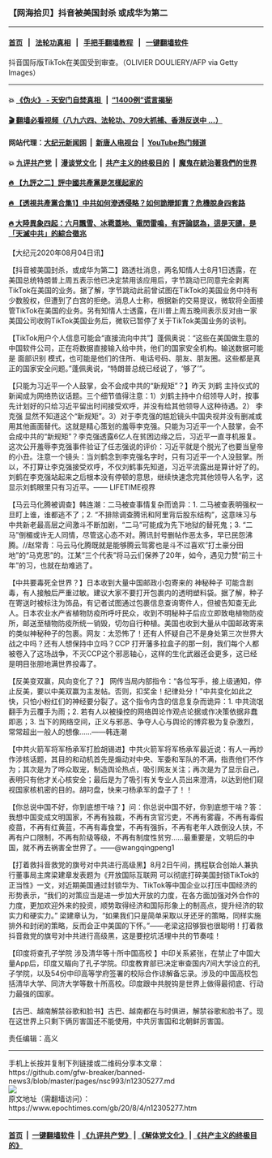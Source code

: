 ### 【网海拾贝】抖音被美国封杀 或成华为第二
------------------------

#### [首页](https://github.com/gfw-breaker/banned-news3/blob/master/README.md) &nbsp;&nbsp;|&nbsp;&nbsp; [法轮功真相](https://github.com/begood0513/basic/blob/master/README.md)  &nbsp;&nbsp;|&nbsp;&nbsp; [手把手翻墙教程](https://github.com/gfw-breaker/guides/wiki)  &nbsp;&nbsp;|&nbsp;&nbsp; [一键翻墙软件](https://github.com/gfw-breaker/nogfw/blob/master/README.md)  



<div><img alt="" class="attachment-djy_600_400 size-djy_600_400 wp-post-image" src="https://i.epochtimes.com/assets/uploads/2020/07/GettyImages-1209799403-600x400.jpg"/>
<div class="caption">
 抖音国际版TikTok在美国受到审查。（OLIVIER DOULIERY/AFP via Getty Images）
</div></div><hr/>

#### 💥 [《伪火》 - 天安门自焚真相 ](http://141.164.39.94:10000/videos/blog/weihuo.html)&nbsp; |&nbsp; [“1400例”谎言揭秘  ](http://141.164.39.94:10000/videos/blog/jiexi1400.html)

#### [ 🎬  翻墙必看视频（八九六四、法轮功、709大抓捕、香港反送中 ...）](https://github.com/gfw-breaker/links/blob/master/banned.md)

#### 网站代理：[大纪元新闻网](http://167.172.10.89:10080/gb/) &nbsp;|&nbsp; [新唐人电视台](http://167.172.10.89:8808/gb/) &nbsp;|&nbsp; [YouTube热门频道](http://158.247.203.241/youtube.html)

#### 💥 [九评共产党](http://141.164.39.94:10000/videos/res/jiuping/)&nbsp; |&nbsp; [漫谈党文化](http://141.164.39.94:10000/videos/res/mtdwh/)&nbsp; |&nbsp; [共产主义的终极目的](http://141.164.39.94:10000/videos/res/zjmd/)&nbsp; |&nbsp; [魔鬼在統治著我們的世界](http://141.164.39.94:10000/videos/res/TheSpecter/)  

#### [ 🔥  【九評之二】評中國共產黨是怎樣起家的](http://141.164.39.94:10000/videos/news/../res/jiuping/index.html)

#### [ 🔥  【透視共產黨合集1】中共如何滲透侵略？如何詭辯卸責？危機脫身四套路](http://141.164.39.94:10000/videos/news/../res/detox/index.html)

#### [ 🔥  大陸異象四起：六月飄雪、冰雹蓋地、電閃雷鳴，有評論認為，這是天譴，是「天滅中共」的綜合徵兆](http://141.164.39.94:10000/videos/news/../warning/index.html)

<div><p>
 【大纪元2020年08月04日讯】
</p>
<p>
 【抖音被美国封杀，或成华为第二】路透社消息，两名知情人士8月1日透露，在美国总统特朗普上周五表示他已决定禁用该应用后，字节跳动已同意完全剥离TikTok在美国的业务。据了解，字节跳动此前曾试图在TikTok的美国业务中持有少数股权，但遭到了白宫的拒绝。消息人士称，根据新的交易提议，微软将全面接管TikTok在美国的业务。另有知情人士透露，在川普上周五晚间表示反对由一家美国公司收购TikTok美国业务后，微软已暂停了关于TikTok美国业务的谈判。
</p>
<p>
 【TikTok用户个人信息可能会“直接流向中共”】蓬佩奥说：“这些在美国做生意的中国软件公司，正在将数据直接输入给中共，他们的国家安全机构。输送数据可能是
 <ok href="https://www.epochtimes.com/gb/tag/%E9%9D%A2%E9%83%A8%E8%AF%86%E5%88%AB.html">
  面部识别
 </ok>
 模式，也可能是他们的住所、电话号码、朋友、朋友圈。这些都是真正的国家安全问题。”蓬佩奥说，“特朗普总统已经说了，‘够了’”。
</p>
<p>
 【只能为习近平一个人鼓掌，会不会成中共的“新规矩”？】昨天
 <ok href="https://www.epochtimes.com/gb/tag/%E5%88%98%E9%B9%A4.html">
  刘鹤
 </ok>
 主持仪式的新闻成为网络热议话题。三个细节值得注意：1）刘鹤主持中介绍领导人时，按事先计划好的只给习近平留出时间接受欢呼，并没有给其他领导人这种待遇。2）
 <ok href="https://www.epochtimes.com/gb/tag/%E6%9D%8E%E5%85%8B%E5%BC%BA.html">
  李克强
 </ok>
 显然不知道这个“新规矩”。3）对于李克强的尴尬镜头中国央视并没有删减或用其他画面替代。这就是精心策划的羞辱李克强。只能为习近平一个人鼓掌，会不会成中共的“新规矩”？李克强透露6亿人在贫困边缘之后，习近平一直寻机报复。这次公开羞辱李克强事件验证了任志强说的评价：习近平就是个脱光了也要当皇帝的小丑。注意一个镜头：当刘鹤念到李克强名字时，只有习近平一个人没鼓掌。所以，不打算让李克强接受欢呼，不仅刘鹤事先知道，习近平流露出是算计好了的。刘鹤在李克强站起来之后根本没有停顿的意思，继续快速念完其他领导人名字，这显示刘鹤眼里只有习近平。—— LIFETIME视界
</p>
<p>
 【马云马化腾被调查】韩连潮：二马被查事情复杂而诡异：1. 二马被查表明强权一旦盯上谁，谁都逃不了；2. “不排除调查腾讯和阿里背后股东结构”，这意味习与中共新老最高层之间激斗不断加剧，“二马”可能成为先下地狱的替死鬼；3. “二马”倒楣或许无人同情，尽管这心态不对。腾讯封号删帖作恶太多，早已民怨沸腾。//赵常青：马云马化腾既就是能够腾云驾雾也是斗不过喜欢“打土豪分田地”的“马克思”的。江某“三个代表”将马云们保养了20年，如今，遇见力赞“前三十年”的习，也就在劫难逃了。
</p>
<p>
 【中共要毒死全世界？】日本收到大量中国邮政小包寄来的
 <ok href="https://www.epochtimes.com/gb/tag/%E7%A5%9E%E7%A7%98%E7%A7%8D%E5%AD%90.html">
  神秘种子
 </ok>
 可能含剧毒，有人接触后严重过敏。建议大家不要打开包裹内的透明塑料袋。据了解，种子在寄送时被标注为饰品，有记者试图通过包裹信息查询寄件人，但被告知查无此人。日本农业水产省植物防疫所呼吁民众，收到不明秘种子后应立即致电植物防疫所，邮送至植物防疫所统一销毁，切勿自行种植。美国也收到大量从中国邮政寄来的类似神秘种子的包裹。网友：太恐怖了！还有人怀疑自己不是身处第三次世界大战之中吗？还有人想保持中立吗？CCP 打开藩多拉盒子的那一刻，我们每个人都被卷入了这场战争，不灭CCP这个邪恶轴心，这样的生化武器还会更多，这已经是明目张胆地满世界投毒了。
</p>
<p>
 【反美变双赢，风向变化了？】 网传当局内部指令：“各位写手，接上级通知，停止反美，要以中美双赢为主发帖。否则，扣奖金！纪律处分！”中共变化如此之快，只怕小粉红们的神经要分裂了。这个指令内含的信息复杂而诡异：1. 中共流氓翻手为云覆手为雨；2. 若有人以被操控的网络舆论作观点论据或作决策依据非蠢即恶；3. 当下的网络空间，正义与邪恶、争夺人心与舆论的博弈极为复杂激烈，常常超出一般人的想像……——韩连潮
</p>
<p>
 【中共火箭军将军杨承军打脸胡锡进】中共火箭军将军杨承军最近说：有人一再炒作涉核话题，其目的和动机首先是煽动对中央、军委和军队的不满，指责他们不作为；其次是为了哗众取宠，制造舆论热点，吸引网友关注；再次是为了显示自己，表明只有他才关心核安全；最后是为了吸引有关专业人员出来澄清，以达到他们窥视国家核机密的目的。胡叼盘，快来刁杨承军的盘子了！！
</p>
<p>
 【你总说中国不好，你到底想干啥？】问：你总说中国不好，你到底想干啥？答：我想中国变成文明国家，不再有独裁，不再有贪官污吏，不再有雾霾，不再有毒假疫苗，不再有红黄蓝，不再有毒食堂，不再有强拆，不再有老年人跌倒没人扶，不再有户口限制，不再有阶级等级，不再有制度性贫穷……最重要是，文明后的中国，就不再去祸害全世界了。——@wangqingpeng1
</p>
<p>
 【打着救抖音救党的旗号对中共进行高级黑】8月2日午间，携程联合创始人兼执行董事局主席梁建章发表题为《开放国际互联网 可以彻底打碎美国封锁TikTok的正当性》一文，对近期美国通过封锁华为、TikTok等中国企业以打压中国经济的形势表示，“我们的对策应当是进一步加大开放的力度，在各方面加强对外合作的力度，更加欢迎外来的投资，顺势取得经济和国际形象上的制高点，提升经济的软实力和硬实力。” 梁建章认为，“如果我们只是简单采取以牙还牙的策略，同样实施排外和封闭的策略，反而会正中美国的下怀。”——老梁这招够狠也很聪明！打着救抖音救党的旗号对中共进行高级黑，这是要挖坑活埋中共的节奏哇！
</p>
<p>
 【印度将查孔子学院 涉及清华等十所中国高校 】中印关系紧张，在禁止了中国大量App后，印度又瞄向了孔子学院。印度教育部已决定审查国内7间大学设立的孔子学院，以及54份中印高等学府签署的校际合作谅解备忘录。涉及的中国高校包括清华大学、同济大学等数十所高校。印度跟中共脱钩是世界上做得最彻底、行动力最强的国家。
</p>
<p>
 【古巴、越南解禁谷歌和脸书】古巴、越南都在与时俱进，解禁谷歌和脸书了。现在这世界上只剩下俩厉害国还不能使用，中共厉害国和北朝鲜厉害国。
</p>
<p>
 责任编辑：高义
</p>
</div>
<hr/>
手机上长按并复制下列链接或二维码分享本文章：<br/>
https://github.com/gfw-breaker/banned-news3/blob/master/pages/nsc993/n12305277.md <br/>
<a href='https://github.com/gfw-breaker/banned-news3/blob/master/pages/nsc993/n12305277.md'><img src='https://github.com/gfw-breaker/banned-news3/blob/master/pages/nsc993/n12305277.md.png'/></a> <br/>
原文地址（需翻墙访问）：https://www.epochtimes.com/gb/20/8/4/n12305277.htm


------------------------
#### [首页](https://github.com/gfw-breaker/banned-news3/blob/master/README.md) &nbsp;|&nbsp; [一键翻墙软件](https://github.com/gfw-breaker/nogfw/blob/master/README.md) &nbsp;| [《九评共产党》](https://github.com/gfw-breaker/9ping.md/blob/master/README.md#九评之一评共产党是什么) | [《解体党文化》](https://github.com/gfw-breaker/jtdwh.md/blob/master/README.md) | [《共产主义的终极目的》](https://github.com/gfw-breaker/gczydzjmd.md/blob/master/README.md)


<img src='http://gfw-breaker.win/banned-news3/pages/nsc993/n12305277.md' width='0px' height='0px'/>